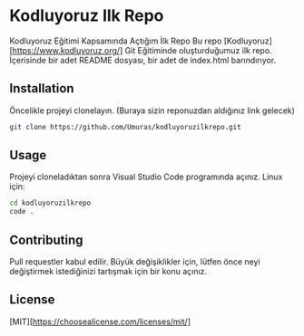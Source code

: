 # Kodluyoruz Ilk Repo
Kodluyoruz Eğitimi Kapsamında Açtığım İlk Repo
Bu repo [Kodluyoruz][https://www.kodluyoruz.org/] Git Eğitiminde oluşturduğumuz ilk repo. İçerisinde bir adet README dosyası, bir adet de index.html barındırıyor.
## Installation
Öncelikle projeyi clonelayın. (Buraya sizin reponuzdan aldığınız link gelecek)
```bash
git clone https://github.com/Umuras/kodluyoruzilkrepo.git
```
## Usage
Projeyi cloneladıktan sonra Visual Studio Code programında açınız.
Linux için:
```cmd
cd kodluyoruzilkrepo
code .
```
## Contributing
Pull requestler kabul edilir. Büyük değişiklikler için, lütfen önce neyi değiştirmek istediğinizi tartışmak için bir konu açınız.

## License
[MIT][https://choosealicense.com/licenses/mit/]



